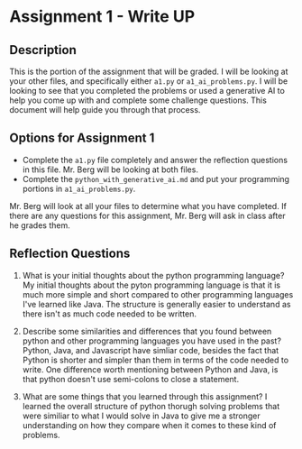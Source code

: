 # Assignment 1 - Write UP

## Description
This is the portion of the assignment that will be graded.  I will be looking at your other files, and specifically either `a1.py` or `a1_ai_problems.py`.  I will be looking to see that you completed the problems or used a generative AI to help you come up with and complete some challenge questions.  This document will help guide you through that process.

## Options for Assignment 1
- Complete the `a1.py` file completely and answer the reflection questions in this file.  Mr. Berg will be looking at both files.
- Complete the `python_with_generative_ai.md` and put your programming portions in `a1_ai_problems.py`.

Mr. Berg will look at all your files to determine what you have completed.  If there are any questions for this assignment, Mr. Berg will ask in class after he grades them.


## Reflection Questions

1. What is your initial thoughts about the python programming language?
   My initial thoughts about the pyton programming language is that it is much more simple and short compared to other programming languages I've learned like Java. The structure is generally easier to understand as there isn't as much code needed to be written.



2. Describe some similarities and differences that you found between python and other programming languages you have used in the past?
   Python, Java, and Javascript have simliar code, besides the fact that Python is shorter and simpler than them in terms of the code needed to write. One difference worth mentioning between Python and Java, is that python doesn't use semi-colons to close a statement.


3. What are some things that you learned through this assignment?
   I learned the overall structure of python thorugh solving problems that were similiar to what I would solve in Java to give me a stronger understanding on how they compare when it comes to these kind of problems.